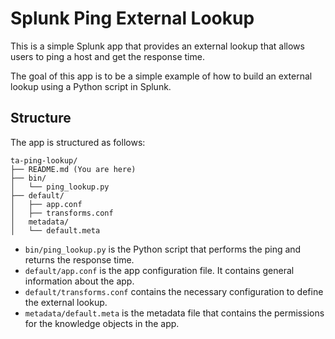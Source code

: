 # Splunk Ping External Lookup

This is a simple Splunk app that provides an external lookup that allows users to ping a host and get the response time.

The goal of this app is to be a simple example of how to build an external lookup using a Python script in Splunk.

## Structure

The app is structured as follows:

```
ta-ping-lookup/
├── README.md (You are here)
├── bin/
│   └── ping_lookup.py
├── default/
│   ├── app.conf
│   ├── transforms.conf
│   metadata/
│   └── default.meta
```

- `bin/ping_lookup.py` is the Python script that performs the ping and returns the response time.
- `default/app.conf` is the app configuration file. It contains general information about the app.
- `default/transforms.conf` contains the necessary configuration to define the external lookup.
- `metadata/default.meta` is the metadata file that contains the permissions for the knowledge objects in the app.